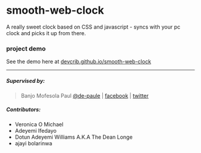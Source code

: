 # smooth-web-clock
A really sweet clock based on CSS and javascript - syncs with your pc clock and picks it up from there.

### project demo
See the demo here at [devcrib.github.io/smooth-web-clock](https://devcrib.github.io/smooth-web-clock)

***

##### Supervised by:
>   Banjo Mofesola Paul [@de-paule](https://github.com/De-paule) | 
    [facebook](https://facebook.com/mofesolab) |
    [twitter](https://twitter.com/mpdepaule)

##### Contributors:
* Veronica O Michael
* Adeyemi Ifedayo
* Dotun Adeyemi Williams A.K.A The Dean Longe
* ajayi bolarinwa